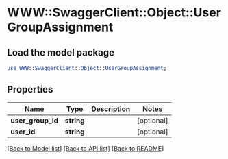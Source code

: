 # WWW::SwaggerClient::Object::UserGroupAssignment

## Load the model package
```perl
use WWW::SwaggerClient::Object::UserGroupAssignment;
```

## Properties
Name | Type | Description | Notes
------------ | ------------- | ------------- | -------------
**user_group_id** | **string** |  | [optional] 
**user_id** | **string** |  | [optional] 

[[Back to Model list]](../README.md#documentation-for-models) [[Back to API list]](../README.md#documentation-for-api-endpoints) [[Back to README]](../README.md)


